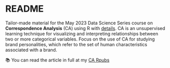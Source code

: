 # README

Tailor-made material for the May 2023 Data Science Series course on **Correspondence Analysis** (CA) using R with [details](bit.ly/dssmei_link). CA is an unsupervised learning technique for visualizing and interpreting relationships between two or more categorical variables. Focus on the use of CA for studying brand personalities, which refer to the set of human characteristics associated with a brand.

📚 You can read the article in full at my [CA Rpubs](https://rpubs.com/kinantytasya/dss-ca)